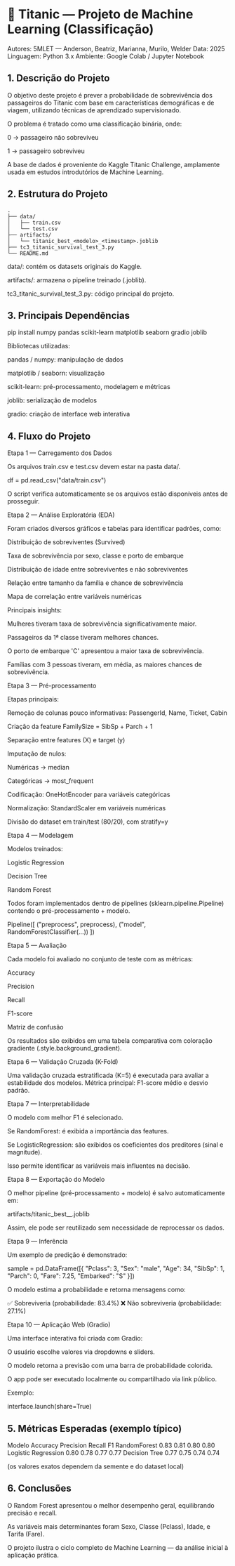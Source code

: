 # 🚢 Titanic — Projeto de Machine Learning (Classificação)

Autores: 5MLET — Anderson, Beatriz, Marianna, Murilo, Welder
Data: 2025
Linguagem: Python 3.x
Ambiente: Google Colab / Jupyter Notebook

## 1. Descrição do Projeto

O objetivo deste projeto é prever a probabilidade de sobrevivência dos passageiros do Titanic com base em características demográficas e de viagem, utilizando técnicas de aprendizado supervisionado.

O problema é tratado como uma classificação binária, onde:

0 → passageiro não sobreviveu

1 → passageiro sobreviveu

A base de dados é proveniente do Kaggle Titanic Challenge, amplamente usada em estudos introdutórios de Machine Learning.

## 2. Estrutura do Projeto

```text
.
├── data/
│   ├── train.csv
│   └── test.csv
├── artifacts/
│   └── titanic_best_<modelo>_<timestamp>.joblib
├── tc3_titanic_survival_test_3.py
└── README.md
```
data/: contém os datasets originais do Kaggle.

artifacts/: armazena o pipeline treinado (.joblib).

tc3_titanic_survival_test_3.py: código principal do projeto.

## 3. Principais Dependências
pip install numpy pandas scikit-learn matplotlib seaborn gradio joblib

Bibliotecas utilizadas:

pandas / numpy: manipulação de dados

matplotlib / seaborn: visualização

scikit-learn: pré-processamento, modelagem e métricas

joblib: serialização de modelos

gradio: criação de interface web interativa

## 4. Fluxo do Projeto
Etapa 1 — Carregamento dos Dados

Os arquivos train.csv e test.csv devem estar na pasta data/.

df = pd.read_csv("data/train.csv")


O script verifica automaticamente se os arquivos estão disponíveis antes de prosseguir.

Etapa 2 — Análise Exploratória (EDA)

Foram criados diversos gráficos e tabelas para identificar padrões, como:

Distribuição de sobreviventes (Survived)

Taxa de sobrevivência por sexo, classe e porto de embarque

Distribuição de idade entre sobreviventes e não sobreviventes

Relação entre tamanho da família e chance de sobrevivência

Mapa de correlação entre variáveis numéricas

Principais insights:

Mulheres tiveram taxa de sobrevivência significativamente maior.

Passageiros da 1ª classe tiveram melhores chances.

O porto de embarque 'C' apresentou a maior taxa de sobrevivência.

Famílias com 3 pessoas tiveram, em média, as maiores chances de sobrevivência.

Etapa 3 — Pré-processamento

Etapas principais:

Remoção de colunas pouco informativas: PassengerId, Name, Ticket, Cabin

Criação da feature FamilySize = SibSp + Parch + 1

Separação entre features (X) e target (y)

Imputação de nulos:

Numéricas → median

Categóricas → most_frequent

Codificação: OneHotEncoder para variáveis categóricas

Normalização: StandardScaler em variáveis numéricas

Divisão do dataset em train/test (80/20), com stratify=y

Etapa 4 — Modelagem

Modelos treinados:

Logistic Regression

Decision Tree

Random Forest

Todos foram implementados dentro de pipelines (sklearn.pipeline.Pipeline) contendo o pré-processamento + modelo.

Pipeline([
    ("preprocess", preprocess),
    ("model", RandomForestClassifier(...))
])

Etapa 5 — Avaliação

Cada modelo foi avaliado no conjunto de teste com as métricas:

Accuracy

Precision

Recall

F1-score

Matriz de confusão

Os resultados são exibidos em uma tabela comparativa com coloração gradiente (.style.background_gradient).

Etapa 6 — Validação Cruzada (K-Fold)

Uma validação cruzada estratificada (K=5) é executada para avaliar a estabilidade dos modelos.
Métrica principal: F1-score médio e desvio padrão.

Etapa 7 — Interpretabilidade

O modelo com melhor F1 é selecionado.

Se RandomForest: é exibida a importância das features.

Se LogisticRegression: são exibidos os coeficientes dos preditores (sinal e magnitude).

Isso permite identificar as variáveis mais influentes na decisão.

Etapa 8 — Exportação do Modelo

O melhor pipeline (pré-processamento + modelo) é salvo automaticamente em:

artifacts/titanic_best_<Modelo>_<timestamp>.joblib


Assim, ele pode ser reutilizado sem necessidade de reprocessar os dados.

Etapa 9 — Inferência

Um exemplo de predição é demonstrado:

sample = pd.DataFrame([{
    "Pclass": 3, "Sex": "male", "Age": 34,
    "SibSp": 1, "Parch": 0, "Fare": 7.25, "Embarked": "S"
}])


O modelo estima a probabilidade e retorna mensagens como:

✅ Sobreviveria (probabilidade: 83.4%)
❌ Não sobreviveria (probabilidade: 27.1%)

Etapa 10 — Aplicação Web (Gradio)

Uma interface interativa foi criada com Gradio:

O usuário escolhe valores via dropdowns e sliders.

O modelo retorna a previsão com uma barra de probabilidade colorida.

O app pode ser executado localmente ou compartilhado via link público.

Exemplo:

interface.launch(share=True)

## 5. Métricas Esperadas (exemplo típico)
Modelo	Accuracy	Precision	Recall	F1
RandomForest	0.83	0.81	0.80	0.80
Logistic Regression	0.80	0.78	0.77	0.77
Decision Tree	0.77	0.75	0.74	0.74

(os valores exatos dependem da semente e do dataset local)

## 6. Conclusões

O Random Forest apresentou o melhor desempenho geral, equilibrando precisão e recall.

As variáveis mais determinantes foram Sexo, Classe (Pclass), Idade, e Tarifa (Fare).

O projeto ilustra o ciclo completo de Machine Learning — da análise inicial à aplicação prática.
